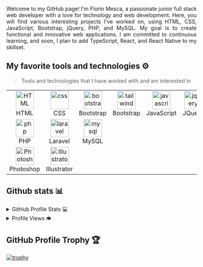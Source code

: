 <p align="justify">
Welcome to my GitHub page! I'm Florin Mesca, a passionate junior full stack web developer with a love for technology and web development. Here, you will find various interesting projects I've worked on, using HTML, CSS, JavaScript, Bootstrap, jQuery, PHP, and MySQL. My goal is to create functional and innovative web applications. I am committed to continuous learning, and soon, I plan to add TypeScript, React, and React Native to my skillset.
</p>

## My favorite tools and technologies ⚙️

> Tools and technologies that I have worked with and am interested in

<table>
  <tr>
    <td align="center"  width="96">
        <img src="https://skillicons.dev/icons?i=html" width="48" height="48" alt="HTML" />
      <br>HTML
    </td>
    <td align="center" width="96">
        <img src="https://skillicons.dev/icons?i=css" width="48" height="48" alt="css" />
      <br>CSS
    </td>
    <td align="center"  width="96">
        <img src="https://skillicons.dev/icons?i=bootstrap" width="48" height="48" alt="bootstrap" />
      <br>Bootstrap
    </td>
    <td align="center"  width="96">
        <img src="https://skillicons.dev/icons?i=tailwind" width="48" height="48" alt="tailwind" />
      <br>Bootstrap
    </td>    
    <td align="center" width="96">
        <img src="https://skillicons.dev/icons?i=js" width="48" height="48" alt="javascript" />
      <br>JavaScript
    </td>
        <td align="center" width="96">
        <img src="https://skillicons.dev/icons?i=jquery" width="48" height="48" alt="jquery" />
      <br>JQuery
  </tr>
  </tr>
<!--  <tr>
   <td align="center" width="96">
     <img src="https://skillicons.dev/icons?i=typescript" width="48" height="48" alt="TypeScript" />
      <br>TypeScript
   </td>
   <td align="center" width="96">
     <img src="https://skillicons.dev/icons?i=react" width="48" height="48" alt="React" />
      <br>React
   </td>     
 </tr> -->
  <tr>
   <td align="center" width="96">
     <img src="https://skillicons.dev/icons?i=php" width="48" height="48" alt="php" />
      <br>PHP
   </td>
   <td align="center" width="96">
     <img src="https://skillicons.dev/icons?i=laravel" width="48" height="48" alt="laravel" />
      <br>Laravel
   </td>    
   <td align="center" width="96">
     <img src="https://skillicons.dev/icons?i=mysql" width="48" height="48" alt="mysql" />
      <br>MySQL
   </td>   
 </tr>
    <tr>
   <td align="center" width="96">
     <img src="https://skillicons.dev/icons?i=photoshop" width="48" height="48" alt="Photoshop" />
      <br>Photoshop
   </td>
   <td align="center" width="96">
     <img src="https://skillicons.dev/icons?i=ai" width="48" height="48" alt="Illustrator" />
      <br>Illustrator
   </td>   
 </tr> 
</table>

## Github stats 📊

<details>
  <summary>GitHub Profile Stats 💻</summary>
  <br/>
    <a href="https://github.com/anuraghazra/github-readme-stats"><img alt="florinmsk's Github Stats" src="https://github-readme-stats.vercel.app/api/?username=florinmsk&show_icons=true&count_private=true&theme=default&hide_border=true&bg_color=fff&title_color=00E676&icon_color=00E676" height="192px"/></a>
  <a href="https://github.com/anuraghazra/github-readme-stats"><img alt="florinmsk's Top Languages" src="https://github-readme-stats.vercel.app/api/top-langs/?username=florinmsk&langs_count=8&layout=compact&theme=default&hide_border=true&bg_color=fff&title_color=000&icon_color=000&hide=Jupyter%20Notebook" height="192px"/></a>
  <br/>
</details>


<details>
  <summary>Profile Views 👁️</summary>
  <br/>
  <img src="https://komarev.com/ghpvc/?username=florinmsk&label=PROFILE+VIEWS&style=for-the-badge&color=brightgreen">

</details>




## GitHub Profile Trophy 🏆

[![trophy](https://github-profile-trophy.vercel.app/?username=florinmsk&row=1&margin-w=40)](https://github.com/ryo-ma/github-profile-trophy)
